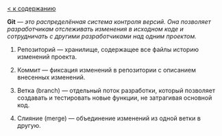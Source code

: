 [< к содержанию](readdme.md)

__Git__ — _это распределённая система контроля версий. Она позволяет разработчикам отслеживать изменения в исходном коде и сотрудничать с другими разработчиками над одним проектом._

   1. Репозиторий — хранилище, содержащее все файлы историю изменений проекта.

   2. Коммит — фиксация изменений в репозитории с описанием внесенных изменений.

   3. Ветка (branch) — отдельный поток разработки, который позволяет создавать и тестировать новые функции, не затрагивая основной код.

   4. Слияние (merge) — объединение изменений из одной ветки в другую.